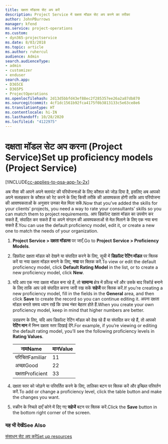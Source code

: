 ```yaml
---
title: दक्षता मॉडल्स सेट अप करें
description: Project Service में दक्षता मॉडल सेट अप करने का तरीका
author: JohnPBurrows
manager: kfend
ms.service: project-operations
ms.custom:
- dyn365-projectservice
ms.date: 8/03/2018
ms.topic: article
ms.author: ruhercul
audience: Admin
search.audienceType:
- admin
- customizer
- enduser
search.app:
- D365CE
- D365PS
- ProjectOperations
ms.openlocfilehash: 2d13d5bbfd43ef88ec2f285357ee26a2a87db870
ms.sourcegitcommit: 4cf1dc1561b92fca4175f0b3813133c5e63ce8e6
ms.translationtype: HT
ms.contentlocale: hi-IN
ms.lasthandoff: 10/28/2020
ms.locfileid: "4122975"
---
```

# <a name="set-up-proficiency-models-project-service"></a><span data-ttu-id="ede8f-103">दक्षता मॉडल सेट अप करना (Project Service)</span><span class="sxs-lookup"><span data-stu-id="ede8f-103">Set up proficiency models (Project Service)</span></span>

[!INCLUDE[cc-applies-to-psa-app-1x-2x](../includes/cc-applies-to-psa-app-1x-2x.md)]

<span data-ttu-id="ede8f-104">अब जैसा की आपने अपने क्लायंट की परियोजनाओं के लिए कौशल को जोड़ दिया है, इसलिए अब आपको अपने सलाहकार के कौशल को रेट करने के लिए किसी तरीके की आवश्यकता होगी ताकि आप परियोजना की आवश्यकताओं के अनुसार उनका मेल मिला सकें.</span><span class="sxs-lookup"><span data-stu-id="ede8f-104">Now that you’ve added the skills for your clients’ projects, you need a way to rate your consultants’ skills so you can match them to project requirements.</span></span> <span data-ttu-id="ede8f-105">आप डिफ़ॉल्ट दक्षता मॉडल का उपयोग कर सकते हैं, संपादित कर सकते हैं या अपने संगठन की आवश्यकताओं से मेल मिलाने के लिए एक नया बना सकते हैं.</span><span class="sxs-lookup"><span data-stu-id="ede8f-105">You can use the default proficiency model, edit it, or create a new one to match the needs of your organization.</span></span>  
  
1.  <span data-ttu-id="ede8f-106">**Project Service > दक्षता मॉडल्स** पर जाएँ.</span><span class="sxs-lookup"><span data-stu-id="ede8f-106">Go to **Project Service > Proficiency Models**.</span></span>  
  
2.  <span data-ttu-id="ede8f-107">डिफ़ॉल्ट दक्षता मॉडल को देखने या संपादित करने के लिए, सूची में **डिफ़ॉल्ट रेटिंग मॉडल** पर क्लिक करें या नया दक्षता मॉडल बनाने के लिए, **नया** पर क्लिक करें.</span><span class="sxs-lookup"><span data-stu-id="ede8f-107">To view or edit the default proficiency model, click **Default Rating Model** in the list, or to create a new proficiency model, click **New**.</span></span>  
  
3.  <span data-ttu-id="ede8f-108">यदि आप एक नया दक्षता मॉडल बना रहे हैं, तो **सामान्य** क्षेत्र में फ़ील्ड भरें और उसके बाद रिकॉर्ड बनाने के लिए ताकि आप उसे संपादित करना जारी रख सकें **सहेजें** पर क्लिक करें.</span><span class="sxs-lookup"><span data-stu-id="ede8f-108">If you’re creating a new proficiency model, fill in the fields in the **General** area, and then click **Save** to create the record so you can continue editing it.</span></span> <span data-ttu-id="ede8f-109">अपना दक्षता मॉडल बनाते समय ध्यान रखें कि उच्च नंबर बेहतर होते हैं.</span><span class="sxs-lookup"><span data-stu-id="ede8f-109">When you create your own proficiency model, keep in mind that higher numbers are better.</span></span>  
  
     <span data-ttu-id="ede8f-110">उदाहरण के लिए, यदि आप डिफ़ॉल्ट रेटिंग मॉडल को देख रहे हैं या संपादित कर रहे हैं, तो आपको **रेटिंग मान** में निम्न दक्षता स्तर दिखाई देंगे.</span><span class="sxs-lookup"><span data-stu-id="ede8f-110">For example, if you’re viewing or editing the default rating model, you’ll see the following proficiency levels in **Rating Values**.</span></span>  
  
    |<span data-ttu-id="ede8f-111">नाम</span><span class="sxs-lookup"><span data-stu-id="ede8f-111">Name</span></span>|<span data-ttu-id="ede8f-112">मान</span><span class="sxs-lookup"><span data-stu-id="ede8f-112">Value</span></span>|  
    |----------|-----------|  
    |<span data-ttu-id="ede8f-113">परिचित</span><span class="sxs-lookup"><span data-stu-id="ede8f-113">Familiar</span></span>|<span data-ttu-id="ede8f-114">1</span><span class="sxs-lookup"><span data-stu-id="ede8f-114">1</span></span>|  
    |<span data-ttu-id="ede8f-115">अच्छा</span><span class="sxs-lookup"><span data-stu-id="ede8f-115">Good</span></span>|<span data-ttu-id="ede8f-116">2</span><span class="sxs-lookup"><span data-stu-id="ede8f-116">2</span></span>|  
    |<span data-ttu-id="ede8f-117">दक्षता</span><span class="sxs-lookup"><span data-stu-id="ede8f-117">Proficient</span></span>|<span data-ttu-id="ede8f-118">3</span><span class="sxs-lookup"><span data-stu-id="ede8f-118">3</span></span>|  
  
4.  <span data-ttu-id="ede8f-119">दक्षता स्तर को जोड़ने या परिवर्तित करने के लिए, तालिका बटन पर क्लिक करें और इच्छित परिवर्तन करें.</span><span class="sxs-lookup"><span data-stu-id="ede8f-119">To add or change a proficiency level, click the table button and make the changes you want.</span></span>  
  
5.  <span data-ttu-id="ede8f-120">स्‍क्रीन के निचले दाएँ कोने में दिए गए **सहेजें** बटन पर क्लिक करें.</span><span class="sxs-lookup"><span data-stu-id="ede8f-120">Click the **Save** button in the bottom right corner of the screen.</span></span>  
  
### <a name="see-also"></a><span data-ttu-id="ede8f-121">यह भी देखें</span><span class="sxs-lookup"><span data-stu-id="ede8f-121">See Also</span></span>  
 [<span data-ttu-id="ede8f-122">संसाधन सेट अप करें</span><span class="sxs-lookup"><span data-stu-id="ede8f-122">Set up resources</span></span>](../psa/set-up-resources.md)
